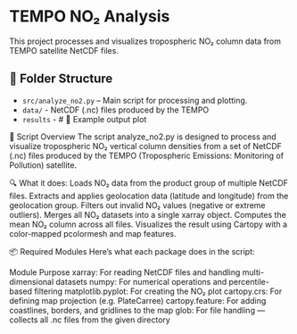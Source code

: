 # TEMPO NO₂ Analysis
This project processes and visualizes tropospheric NO₂ column data from TEMPO satellite NetCDF files.

## 📂 Folder Structure
- `src/analyze_no2.py` – Main script for processing and plotting.
- `data/` - NetCDF (.nc) files produced by the TEMPO
- `results` - # 📸 Example output plot

🧾 Script Overview
The script analyze_no2.py is designed to process and visualize tropospheric NO₂ vertical column densities from a set of NetCDF (.nc) files produced by the TEMPO (Tropospheric Emissions: Monitoring of Pollution) satellite.

🔍 What it does:
Loads NO₂ data from the product group of multiple NetCDF files.
Extracts and applies geolocation data (latitude and longitude) from the geolocation group.
Filters out invalid NO₂ values (negative or extreme outliers).
Merges all NO₂ datasets into a single xarray object.
Computes the mean NO₂ column across all files.
Visualizes the result using Cartopy with a color-mapped pcolormesh and map features.

📦 Required Modules
Here’s what each package does in the script:

Module	Purpose
xarray: For reading NetCDF files and handling multi-dimensional datasets
numpy:	For numerical operations and percentile-based filtering
matplotlib.pyplot:	For creating the NO₂ plot
cartopy.crs:	For defining map projection (e.g. PlateCarree)
cartopy.feature:	For adding coastlines, borders, and gridlines to the map
glob:	For file handling — collects all .nc files from the given directory
